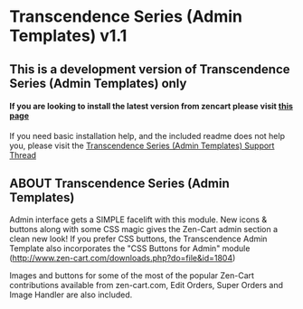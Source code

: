 Transcendence Series (Admin Templates) v1.1
============

## This is a development version of Transcendence Series (Admin Templates) only
#### If you are looking to install the latest version from zencart please visit [this page](http://www.zen-cart.com/downloads.php?do=file&id=1807)

If you need basic installation help, and the included readme does not help you, please visit the [Transcendence Series (Admin Templates) Support Thread](http://www.zen-cart.com/showthread.php?211569-Support-Thread-Transcendence-Series-%28Admin-Templates%29)

ABOUT Transcendence Series (Admin Templates)
--------------
Admin interface gets a SIMPLE facelift with this module. New icons & buttons along with some CSS magic gives the Zen-Cart admin section a clean new look! If you prefer CSS buttons, the Transcendence Admin Template also incorporates the "CSS Buttons for Admin" module (http://www.zen-cart.com/downloads.php?do=file&id=1804)

Images and buttons for some of the most of the popular Zen-Cart contributions available from zen-cart.com, Edit Orders, Super Orders and Image Handler are also included.
